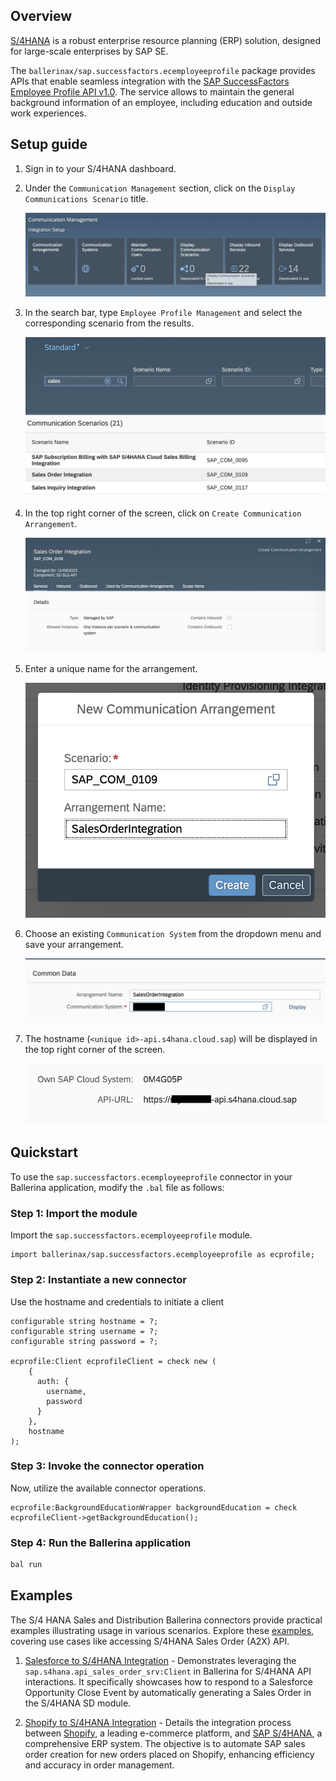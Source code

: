 ## Overview

[S/4HANA](https://www.sap.com/india/products/erp/s4hana.html) is a robust enterprise resource planning (ERP) solution,
designed for large-scale enterprises by SAP SE.

The `ballerinax/sap.successfactors.ecemployeeprofile` package provides APIs that enable seamless integration with the [SAP SuccessFactors Employee Profile API v1.0](https://help.sap.com/docs/SAP_SUCCESSFACTORS_PLATFORM/d599f15995d348a1b45ba5603e2aba9b/c508d8543026442d88457f3654b4e91d.html). The service allows to maintain the general background information of an employee, including education and outside work experiences.

## Setup guide

1. Sign in to your S/4HANA dashboard.

2. Under the `Communication Management` section, click on the `Display Communications Scenario` title.

   ![Display Scenarios](https://raw.githubusercontent.com/ballerina-platform/module-ballerinax-sap/main/docs/setup/3-1-display-scenarios.png)

3. In the search bar, type `Employee Profile Management` and select the corresponding scenario from the results.

   ![Search Sales Order](https://raw.githubusercontent.com/ballerina-platform/module-ballerinax-sap/main/docs/setup/3-2-search-sales-order.png)

4. In the top right corner of the screen, click on `Create Communication Arrangement`.

   ![Click Create Arrangement](https://raw.githubusercontent.com/ballerina-platform/module-ballerinax-sap/main/docs/setup/3-3-click-create-arrangement.png)

5. Enter a unique name for the arrangement.

   ![Give Arrangement Name](https://raw.githubusercontent.com/ballerina-platform/module-ballerinax-sap/main/docs/setup/3-4-give-arrangement-name.png)

6. Choose an existing `Communication System` from the dropdown menu and save your arrangement.

   ![Select Existing Communication Arrangement](https://raw.githubusercontent.com/ballerina-platform/module-ballerinax-sap/main/docs/setup/3-5-select-communication-system.png)

7. The hostname (`<unique id>-api.s4hana.cloud.sap`) will be displayed in the top right corner of the screen.

   ![View Hostname](https://raw.githubusercontent.com/ballerina-platform/module-ballerinax-sap/main/docs/setup/3-6-view-hostname.png)

## Quickstart

To use the `sap.successfactors.ecemployeeprofile` connector in your Ballerina application, modify the `.bal` file as follows:

### Step 1: Import the module

Import the `sap.successfactors.ecemployeeprofile` module.

```ballerina
import ballerinax/sap.successfactors.ecemployeeprofile as ecprofile;
```

### Step 2: Instantiate a new connector

Use the hostname and credentials to initiate a client

```ballerina
configurable string hostname = ?;
configurable string username = ?;
configurable string password = ?;

ecprofile:Client ecprofileClient = check new (
    {
      auth: {
        username,
        password
      }
    },
    hostname
);
```

### Step 3: Invoke the connector operation

Now, utilize the available connector operations.

```ballerina
ecprofile:BackgroundEducationWrapper backgroundEducation = check ecprofileClient->getBackgroundEducation();
```

### Step 4: Run the Ballerina application

```bash
bal run
```

## Examples

The S/4 HANA Sales and Distribution Ballerina connectors provide practical examples illustrating usage in various
scenarios. Explore
these [examples](https://github.com/ballerina-platform/module-ballerinax-sap.s4hana.sales/tree/main/examples), covering
use cases like accessing S/4HANA Sales Order (A2X) API.

1. [Salesforce to S/4HANA Integration](https://github.com/ballerina-platform/module-ballerinax-sap.s4hana.sales/tree/main/examples/salesforce-to-sap) -
   Demonstrates leveraging the `sap.s4hana.api_sales_order_srv:Client` in Ballerina for S/4HANA API interactions. It
   specifically showcases how to respond to a Salesforce Opportunity Close Event by automatically generating a Sales
   Order in the S/4HANA SD module.

2. [Shopify to S/4HANA Integration](https://github.com/ballerina-platform/module-ballerinax-sap.s4hana.sales/tree/main/examples/shopify-to-sap) -
   Details the integration process between [Shopify](https://admin.shopify.com/), a leading e-commerce platform,
   and [SAP S/4HANA](https://www.sap.com/products/erp/s4hana.html), a comprehensive ERP system. The objective is to
   automate SAP sales order creation for new orders placed on Shopify, enhancing efficiency and accuracy in order
   management.
